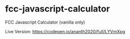 # fcc-javascript-calculator
FCC Javascript Calculator (vanilla only)

Live Version: https://codepen.io/ananth2020/full/LYVmXpg
